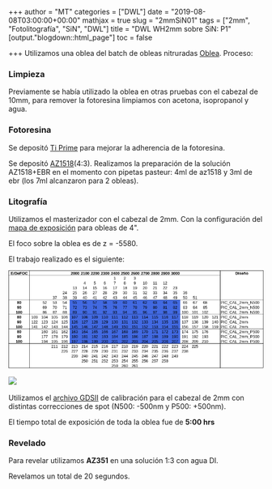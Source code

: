 +++
author = "MT"
categories = ["DWL"]
date = "2019-08-08T03:00:00+00:00"
mathjax = true
slug = "2mmSiN01"
tags = ["2mm", "Fotolitografía", "SiN", "DWL"]
title = "DWL WH2mm sobre SiN: P1"
[output."blogdown::html_page"]
toc = false

+++
Utilizamos una oblea del batch de obleas nitruradas [Oblea](/PIClab/obleas/sin_wo_annealing). Proceso:

### Limpieza

Previamente se había utilizado la oblea en otras pruebas con el cabezal de 10mm, para remover la fotoresina limpiamos con acetona, isopropanol y agua.

### Fotoresina

Se depositó [Ti Prime](/PIClab/recetas/ti-prime) para mejorar la adherencia de la fotoresina.

Se depositó [AZ1518](/PIClab/recetas/az1518)(4:3). Realizamos la preparación de la solución AZ1518+EBR en el momento con pipetas pasteur: 4ml de az1518 y 3ml de ebr (los 7ml alcanzaron para 2 obleas).

### Litografía

Utilizamos el masterizador con el cabezal de 2mm. Con la configuración del [mapa de exposición](/PIClab/recetas/dwl-mapa-exp) para obleas de 4".

El foco sobre la oblea es de z = -5580.

El trabajo realizado es el siguiente:

![](/images/MExp_08Agosto2019.png)

<img src="/PIClab/images/MExp_08Agosto2019.png" width="700"/>

Utilizamos el [archivo GDSII](/PIClab/diseños/PICcal2mm) de calibración para el cabezal de 2mm con distintas correcciones de spot (N500: -500nm y P500: +500nm).

El tiempo total de exposición de toda la oblea fue de **5:00 hrs**

### Revelado

Para revelar utilizamos **AZ351** en una solución 1:3 con agua DI.

Revelamos un total de 20 segundos.